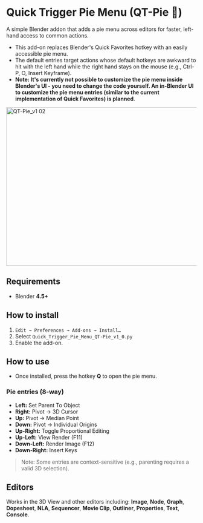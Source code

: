 # Quick Trigger Pie Menu (QT-Pie 🥧)
A simple Blender addon that adds a pie menu across editors for faster, left-hand access to common actions.
* This add-on replaces Blender's Quick Favorites hotkey with an easily accessible pie menu.
* The default entries target actions whose default hotkeys are awkward to hit with the left hand while the right hand stays on the mouse (e.g., Ctrl-P, O, Insert Keyframe).
* **Note: It's currently not possible to customize the pie menu inside Blender's UI - you need to change the code yourself. An in-Blender UI to customize the pie menu entries (similar to the current implementation of Quick Favorites) is planned**.

<img width="785" height="419" alt="QT-Pie_v1 02" src="https://github.com/user-attachments/assets/5d306fc7-3064-4472-a09a-81bd3ba5580c" />

## Requirements

* Blender **4.5+**

## How to install

1. `Edit → Preferences → Add-ons → Install…`
2. Select `Quick_Trigger_Pie_Menu_QT-Pie_v1_0.py`
3. Enable the add-on.

## How to use

* Once installed, press the hotkey **Q** to open the pie menu.

### Pie entries (8-way)

* **Left:** Set Parent To Object
* **Right:** Pivot → 3D Cursor
* **Up:** Pivot → Median Point
* **Down:** Pivot → Individual Origins
* **Up-Right:** Toggle Proportional Editing
* **Up-Left:** View Render (F11)
* **Down-Left:** Render Image (F12)
* **Down-Right:** Insert Keys

> Note: Some entries are context-sensitive (e.g., parenting requires a valid 3D selection).

## Editors

Works in the 3D View and other editors including: **Image**, **Node**, **Graph**, **Dopesheet**, **NLA**, **Sequencer**, **Movie Clip**, **Outliner**, **Properties**, **Text**, **Console**.
